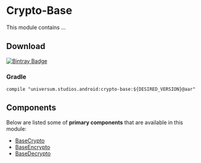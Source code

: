 Crypto-Base
===============

This module contains ...

## Download ##
[![Bintray Badge](https://api.bintray.com/packages/universum-studios/android/universum.studios.android%3Acrypto/images/download.svg)](https://bintray.com/universum-studios/android/universum.studios.android%3Acrypto/_latestVersion)

### Gradle ###

    compile "universum.studios.android:crypto-base:${DESIRED_VERSION}@aar"

## Components ##

Below are listed some of **primary components** that are available in this module:

- [BaseCrypto](https://github.com/universum-studios/android_crypto/blob/master/library-base/src/main/java/universum/studios/android/crypto/BaseCrypto.java)
- [BaseEncrypto](https://github.com/universum-studios/android_crypto/blob/master/library-base/src/main/java/universum/studios/android/crypto/BaseEncrypto.java)
- [BaseDecrypto](https://github.com/universum-studios/android_crypto/blob/master/library-base/src/main/java/universum/studios/android/crypto/BaseDecrypto.java)
